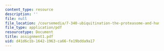 ```yaml
---
content_type: resource
description: ''
file: null
file_location: /coursemedia/7-340-ubiquitination-the-proteasome-and-human-disease-fall-2004/d41d6c1b16421963ca66fe19bdda9a17_assignment1.pdf
file_type: application/pdf
resourcetype: Document
title: assignment1.pdf
uid: d41d6c1b-1642-1963-ca66-fe19bdda9a17
---
```

